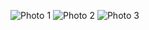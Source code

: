 ![Photo 1](https://urgencesmods.fr/wp-content/uploads/2023/10/zghfd-ebfcc48f.jpg)
![Photo 2](https://urgencesmods.fr/wp-content/uploads/2023/10/Capture-fae29c13a.jpg)
![Photo 3](https://urgencesmods.fr/wp-content/uploads/2023/10/zb-6742ab2a.jpg)
